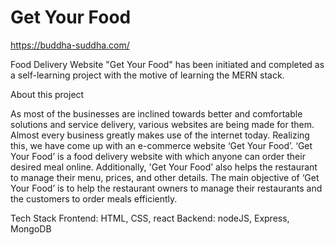 # Get Your Food
https://buddha-suddha.com/

Food Delivery Website "Get Your Food" has been initiated and completed as a self-learning project with the motive of learning the MERN stack.

About this project

As most of the businesses are inclined towards better and comfortable solutions and service delivery, various websites are being made for them. Almost every business greatly makes use of the internet today. Realizing this, we have come up with an e-commerce website ‘Get Your Food’. ‘Get Your Food’ is a food delivery website with which anyone can order their desired meal online. Additionally, 'Get Your Food’ also helps the restaurant to manage their menu, prices, and other details. The main objective of ‘Get Your Food’ is to help the restaurant owners to manage their restaurants and the customers to order meals efficiently.


Tech Stack
    Frontend: HTML, CSS, react
    Backend: nodeJS, Express, MongoDB
